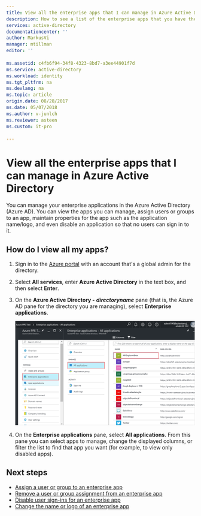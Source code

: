```yaml
---
title: View all the enterprise apps that I can manage in Azure Active Directory | Microsoft Docs
description: How to see a list of the enterprise apps that you have the permissions to manage in Azure Active Directory
services: active-directory
documentationcenter: ''
author: MarkusVi
manager: mtillman
editor: ''

ms.assetid: c4fb6f94-34f8-4323-8bd7-a3ee44901f7d
ms.service: active-directory
ms.workload: identity
ms.tgt_pltfrm: na
ms.devlang: na
ms.topic: article
origin.date: 08/28/2017
ms.date: 05/07/2018
ms.author: v-junlch
ms.reviewer: asteen
ms.custom: it-pro

---
```

# View all the enterprise apps that I can manage in Azure Active Directory
You can manage your enterprise applications in the Azure Active Directory (Azure AD). You can view the apps you can manage, assign users or groups to an app, maintain properties for the app such as the application name/logo, and even disable an application so that no users can sign in to it.

## How do I view all my apps?
1. Sign in to the [Azure portal](https://portal.azure.cn) with an account that's a global admin for the directory.
2. Select **All services**, enter **Azure Active Directory** in the text box, and then select **Enter**.
3. On the **Azure Active Directory -** ***directoryname*** pane (that is, the Azure AD pane for the directory you are managing), select **Enterprise applications**.

    ![Opening Enterprise apps](./media/active-directory-coreapps-view-azure-portal/open-enterprise-apps.png)
4. On the **Enterprise applications** pane, select **All applications**. From this pane you can select apps to manage, change the displayed columns, or filter the list to find that app you want (for example, to view only disabled apps).

## Next steps
- [Assign a user or group to an enterprise app](active-directory-coreapps-assign-user-azure-portal.md)
- [Remove a user or group assignment from an enterprise app](active-directory-coreapps-remove-assignment-azure-portal.md)
- [Disable user sign-ins for an enterprise app](active-directory-coreapps-disable-app-azure-portal.md)
- [Change the name or logo of an enterprise app](active-directory-coreapps-change-app-logo-user-azure-portal.md)

<!-- Update_Description: update metedata properties -->
